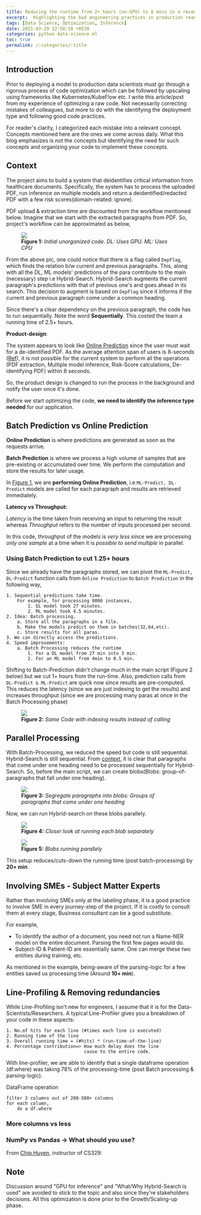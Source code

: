 ```yaml
---
title: Reducing the runtime from 2+ hours (on-GPU) to 8 mins in a recent project
excerpt:  Highlighting the bad engineering practices in production ready ML code
tags: [Data Science, Optimization, Inference]
date: 2021-03-29 22:58:10 +0530
categories: python data-science ml
toc: true
permalink: /:categories/:title
---
```


## Introduction

Prior to deploying a model to production data scientists must go through a rigorous process of code optimization which can be followed by upscaling using frameworks like Kubernetes/KubeFlow etc. I write this article/post from my experience of optimizing a raw code. Not necessarily correcting mistakes of colleagues, but more to do with the identifying the deployment type and following good code practices.

For reader's clarity, I categorized each mistake into a relevant concept. Concepts mentioned here are the ones we come across daily. What this blog emphasizes is not the concepts but identifying the need for such concepts and organizing your code to implement these concepts. 

## Context

The project aims to build a system that deidentifies critical information from healthcare documents. Specifically, the system has to process the uploaded PDF, run inference on multiple models and return a deidentified/redacted PDF with a few risk scores(domain-related: ignore).

PDF upload & extraction time are discounted from the workflow mentioned below. Imagine that we start with the extracted paragraphs from PDF. So, project's workflow can be approximated as below,
<figure>
    <a href="{{ site.url }}/{{ site.baseurl }}/assets/images/blogruntimereducepics/initialcode2xbw.png"><img src="{{ site.url }}/{{ site.baseurl }}/assets/images/blogruntimereducepics/initialcode2xbw.png"></a>
    <figcaption><b>Figure 1:</b> <i> Initial unorganized code. DL: Uses GPU. ML: Uses CPU </i></figcaption>
</figure>

From the above pic, one could notice that there is a flag called `DepFlag`, which finds the relation b/w current and previous paragraphs. This, along with all the DL, ML models' predictions of the para contribute to the main (necessary) step i.e Hybrid-Search. Hybrid-Search augments the current paragraph's predictions with that of previous one's and goes ahead in its search. This decision to augment is based on `DepFlag` since it informs if the  current and previous paragraph come under a common heading. 

Since there's a clear dependency on the previous paragraph, the code has to run sequentially. Note the word __Sequentially__. This costed the team a running time of 2.5+ hours.

__Product-design__:

The system appears to look like [Online Prediction](#batch-prediction-vs-online-prediction) since the user must wait for a de-identified PDF. As the average attention span of users is 8-seconds ([Ref](https://www.towermarketing.net/blog/winning-the-fight-against-a-website-users-attention-span/#:~:text=Eight%20seconds.,making%20a%20to%2Ddo%20list.)), it is not possible for the current system to perform all the operations (PDF extraction, Multiple model inference, Risk-Score calculations, De-identifying PDF) within 8 seconds. 

So, the product design is changed to run the process in the background and notify the user once it's done. 

Before we start optimizing the code, __we need to identify the inference type needed__ for our application.

## Batch Prediction vs Online Prediction

__Online Prediction__ is where predictions are generated as soon as the requests arrive.

__Batch Prediction__ is where we process a high volume of samples that are pre-existing or accumulated over time. We perform the computation and store the results for later usage.

In [Figure 1](#context), we are __performing Online Prediction__, i.e `ML-Predict, DL-Predict` models are called for each paragraph and results are retrieved immediately.

__Latency vs Throughput:__ 

_Latency_ is the time taken from receiving an input to returning the result whereas _Throughput_ refers to the number of inputs processed per second.

In this code, throughput of the models is _very less_ since we are processing _only one sample_ at a time when it is _possible to send multiple_ in parallel.

### Using Batch Prediction to cut 1.25+ hours
Since we already have the paragraphs stored, we can pivot the `ML-Predict, DL-Predict` function calls from `Online Prediction` to `Batch Prediction` in the following way,

```
1. Sequential predictions take time. 
    For example, for processing 9000 instances, 
        1. DL model took 27 minutes. 
        2. ML model took 4.5 minutes.
2. Idea: Batch processing.
    a. Store all the paragraphs in a file. 
    b. Make the models predict on them in batches(32,64,etc).
    c. Store results for all paras.
3. We can directly access the predictions.
4. Speed improvements:
    a. Batch Processing reduces the runtime
        1. For a DL model from 27 min into 3 min.
        2. For an ML model from 4min to 0.5 min. 

```

Shifting to Batch-Prediction didn't change much in the main script (Figure 2 below) but we cut 1+ hours from the run-time. Also, prediction calls from `DL-Predict & ML-Predict` are quick now since results are pre-computed. This reduces the latency (since we are just indexing to get the results) and increases throughput (since we are processing many paras at once in the Batch Processing phase)

<figure>
    <a href="{{ site.url }}/{{ site.baseurl }}/assets/images/blogruntimereducepics/bpcodeopt.png"><img src="{{ site.url }}/{{ site.baseurl }}/assets/images/blogruntimereducepics/bpcodeopt.png"></a>
    <figcaption><b>Figure 2:</b> <i> Same Code with indexing results instead of calling </i></figcaption>
</figure>


## Parallel Processing

With Batch-Processing, we reduced the speed but code is still sequential. Hybrid-Search is still sequential. From [context](#context), it is clear that paragraphs that come under one heading need to be processed sequentially for Hybrid-Search. So, before the main script, we can create blobs(Blobs: group-of-paragraphs that fall under one heading).

<figure>
    <a href="{{ site.url }}/{{ site.baseurl }}/assets/images/blogruntimereducepics/blobcreatewb.png"><img src="{{ site.url }}/{{ site.baseurl }}/assets/images/blogruntimereducepics/blobcreatewb.png"></a>
    <figcaption><b>Figure 3:</b> <i>Segregate paragraphs into blobs: Groups of paragraphs that come under one heading</i></figcaption>
</figure>

Now, we can run Hybrid-search on these blobs parallely.
<figure>
    <a href="{{ site.url }}/{{ site.baseurl }}/assets/images/blogruntimereducepics/blob_ind.png"><img src="{{ site.url }}/{{ site.baseurl }}/assets/images/blogruntimereducepics/blob_ind.png"></a>
    <figcaption><b>Figure 4:</b> <i> Closer look at running each blob separately</i></figcaption>
</figure>
<figure>
    <a href="{{ site.url }}/{{ site.baseurl }}/assets/images/blogruntimereducepics/blob_parallel.png"><img src="{{ site.url }}/{{ site.baseurl }}/assets/images/blogruntimereducepics/blob_parallel.png"></a>
    <figcaption><b>Figure 5:</b> <i> Blobs running parallely</i></figcaption>
</figure>

This setup reduces/cuts-down the running time (post batch-processing) by __20+ min__.

## Involving SMEs - Subject Matter Experts

Rather than involving SMEs only at the labeling phase, it is a good practice to involve SME in every journey-step of the project. If it is costly to consult them at every stage, Business consultant can be a good substitute.

For example,
* To identify the author of a document, you need not run a Name-NER model on the entire document. Parsing the first few pages would do.
* Subject-ID & Patient-ID are essentially same. One can merge these two entities during training, etc.

As mentioned in the example, being-aware of the parsing-logic for a few entities saved us processing time (Around __10+ min__).

## Line-Profiling & Removing redundancies

While Line-Profiling isn't new for engineers, I assume that it is for the Data-Scientists/Researchers. A typical Line-Profiler gives you a breakdown of your code in these aspects:
```
1. No.of hits for each line (#times each line is executed)
2. Running time of the line
3. Overall running time = (#hits) * (run-time-of-the-line)
4. Percentage contribution=> How much delay does the line 
                             cause to the entire code.
```

With line-profiler, we are able to identify that a single dataframe operation (df.where) was taking 78% of the processing-time (post Batch processing & parsing-logic).

DataFrame operation
```
filter 3 columns out of 200-500+ columns
for each column,
    do a df.where
```

### More columns vs less


### NumPy vs Pandas -> What should you use?



From [Chip Huyen](https://twitter.com/chipro), instructor of CS329:


<!-- Ideally, this should be down in the early phase but I'm mentioning it here for maintaining the article's flow. -->

## Note
Discussion around "GPU for inference" and  "What/Why Hybrid-Search is used" are avoided to stick to the topic and also since they're stakeholders decisions. All this optimization is done prior to the Growth/Scaling-up phase.